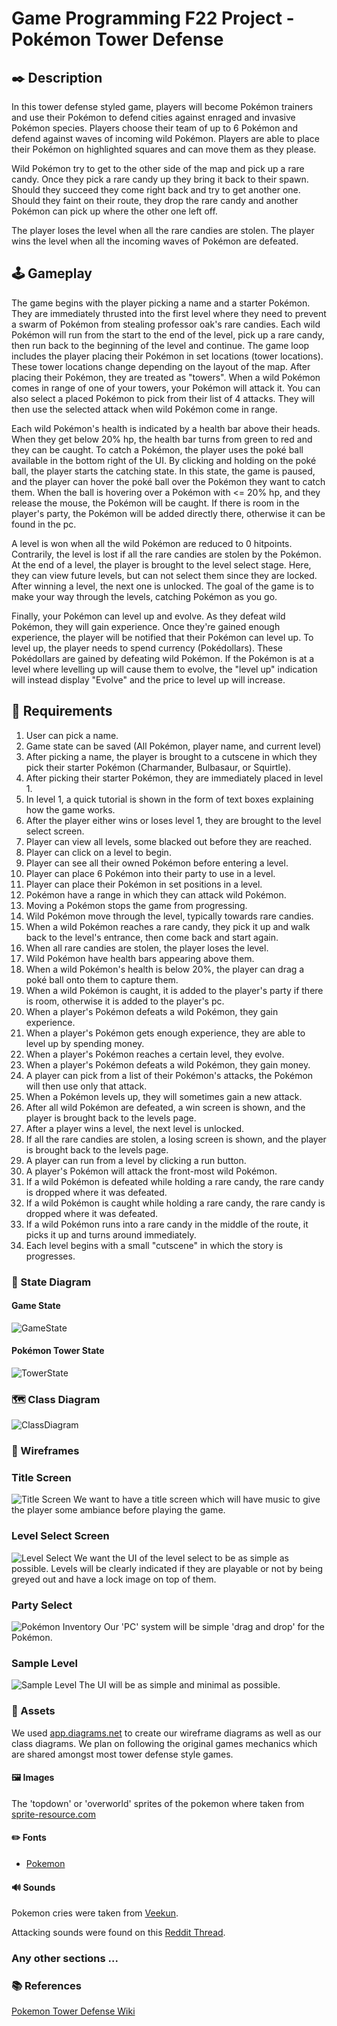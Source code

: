 # Game Programming F22 Project - Pokémon Tower Defense

## ✒️ Description
In this tower defense styled game, players will become Pokémon trainers and use their Pokémon to defend cities against enraged and invasive Pokémon species. Players choose their team of up to 6 Pokémon and defend against waves of incoming wild Pokémon. Players are able to place their Pokémon on highlighted squares and can move them as they please. 

Wild Pokémon try to get to the other side of the map and pick up a rare candy. Once they pick a rare candy up they bring it back to their spawn. Should they succeed they come right back and try to get another one. Should they faint on their route, they drop the rare candy and another Pokémon can pick up where the other one left off. 

The player loses the level when all the rare candies are stolen. The player wins the level when all the incoming waves of Pokémon are defeated.

## 🕹️ Gameplay
The game begins with the player picking a name and a starter Pokémon. They are immediately thrusted into the first level where they need to prevent a swarm of Pokémon from stealing professor oak's rare candies. Each wild Pokémon will run from the start to the end of the level, pick up a rare candy, then run back to the beginning of the level and continue. The game loop includes the player placing their Pokémon in set locations (tower locations). These tower locations change depending on the layout of the map. After placing their Pokémon, they are treated as "towers". When a wild Pokémon comes in range of one of your towers, your Pokémon will attack it. You can also select a placed Pokémon to pick from their list of 4 attacks. They will then use the selected attack when wild Pokémon come in range.

Each wild Pokémon's health is indicated by a health bar above their heads. When they get below 20% hp, the health bar turns from green to red and they can be caught. To catch a Pokémon, the player uses the poké ball available in the bottom right of the UI. By clicking and holding on the poké ball, the player starts the catching state. In this state, the game is paused, and the player can hover the poké ball over the Pokémon they want to catch them. When the ball is hovering over a Pokémon with <= 20% hp, and they release the mouse, the Pokémon will be caught. If there is room in the player's party, the Pokémon will be added directly there, otherwise it can be found in the pc.

A level is won when all the wild Pokémon are reduced to 0 hitpoints. Contrarily, the level is lost if all the rare candies are stolen by the Pokémon. At the end of a level, the player is brought to the level select stage. Here, they can view future levels, but can not select them since they are locked. After winning a level, the next one is unlocked. The goal of the game is to make your way through the levels, catching Pokémon as you go.

Finally, your Pokémon can level up and evolve. As they defeat wild Pokémon, they will gain experience. Once they're gained enough experience, the player will be notified that their Pokémon can level up. To level up, the player needs to spend currency (Pokédollars). These Pokédollars are gained by defeating wild Pokémon. If the Pokémon is at a level where levelling up will cause them to evolve, the "level up" indication will instead display "Evolve" and the price to level up will increase.

## 📃 Requirements

1. User can pick a name.
2. Game state can be saved (All Pokémon, player name, and current level)
3. After picking a name, the player is brought to a cutscene in which they pick their starter Pokémon (Charmander, Bulbasaur, or Squirtle).
4. After picking their starter Pokémon, they are immediately placed in level 1.
5. In level 1, a quick tutorial is shown in the form of text boxes explaining how the game works.
6. After the player either wins or loses level 1, they are brought to the level select screen.
7. Player can view all levels, some blacked out before they are reached.
8. Player can click on a level to begin.
9. Player can see all their owned Pokémon before entering a level.
10. Player can place 6 Pokémon into their party to use in a level.
11. Player can place their Pokémon in set positions in a level.
12. Pokémon have a range in which they can attack wild Pokémon.
13. Moving a Pokémon stops the game from progressing.
14. Wild Pokémon move through the level, typically towards rare candies.
15. When a wild Pokémon reaches a rare candy, they pick it up and walk back to the level's entrance, then come back and start again.
16. When all rare candies are stolen, the player loses the level.
17. Wild Pokémon have health bars appearing above them.
18. When a wild Pokémon's health is below 20%, the player can drag a poké ball onto them to capture them.
19. When a wild Pokémon is caught, it is added to the player's party if there is room, otherwise it is added to the player's pc.
20. When a player's Pokémon defeats a wild Pokémon, they gain experience.
21. When a player's Pokémon gets enough experience, they are able to level up by spending money.
22. When a player's Pokémon reaches a certain level, they evolve.
23. When a player's Pokémon defeats a wild Pokémon, they gain money.
24. A player can pick from a list of their Pokémon's attacks, the Pokémon will then use only that attack.
25. When a Pokémon levels up, they will sometimes gain a new attack.
26. After all wild Pokémon are defeated, a win screen is shown, and the player is brought back to the levels page.
27. After a player wins a level, the next level is unlocked.
28. If all the rare candies are stolen, a losing screen is shown, and the player is brought back to the levels page.
29. A player can run from a level by clicking a run button.
30. A player's Pokémon will attack the front-most wild Pokémon.
31. If a wild Pokémon is defeated while holding a rare candy, the rare candy is dropped where it was defeated.
32. If a wild Pokémon is caught while holding a rare candy, the rare candy is dropped where it was defeated.
33. If a wild Pokémon runs into a rare candy in the middle of the route, it picks it up and turns around immediately.
34. Each level begins with a small "cutscene" in which the story is progresses.

### 🤖 State Diagram

#### Game State
![GameState](./Proposal_Data/PokemonTowerDefenseStateDiagram.drawio.png)
#### Pokémon Tower State
![TowerState](https://github.com/JAC-CS-Game-Programming-Fall22/project-the-dugduo/blob/main/Proposal_Data/TowerStateDiagram.drawio.png)

### 🗺️ Class Diagram

![ClassDiagram](./Proposal_Data/PTD_Class_Diagram.drawio.png)

### 🧵 Wireframes
### Title Screen
![Title Screen](./Proposal_Data/TitleScreenState.drawio.png)
We want to have a title screen which will have music to give the player some ambiance before playing the game.
### Level Select Screen
![Level Select](./Proposal_Data/levels.drawio.png)
We want the UI of the level select to be as simple as possible. Levels will be clearly indicated if they are playable or not by being greyed out and have a lock image on top of them.
### Party Select
![Pokémon Inventory](./Proposal_Data/pokemonInventory.drawio.png)
Our 'PC' system will be simple 'drag and drop' for the Pokémon.
### Sample Level
![Sample Level](./Proposal_Data/PlayStateDiagram.drawio.png)
The UI will be as simple and minimal as possible. 

### 🎨 Assets
We used [app.diagrams.net](https://app.diagrams.net/) to create our wireframe diagrams as well as our class diagrams. 
We plan on following the original games mechanics 
which are shared amongst most tower defense style games.

#### 🖼️ Images
The 'topdown' or 'overworld' sprites of the pokemon where taken from [sprite-resource.com](https://www.spriters-resource.com/ds_dsi/pokemonblack2white2/sheet/48050/)


#### ✏️ Fonts
- [Pokemon](https://www.dafont.com/pokemon.font)


#### 🔊 Sounds
Pokemon cries were taken from [Veekun](https://veekun.com/dex/downloads).

Attacking sounds were found on this [Reddit Thread](https://www.reddit.com/r/PokemonROMhacks/comments/9xgl7j/pokemon_sound_effects_collection_over_3200_sfx/).


### Any other sections ... 

### 📚 References
[Pokemon Tower Defense Wiki](https://pokemontowerdefense.fandom.com/wiki/Pokemon_Tower_Defense_Wiki)
